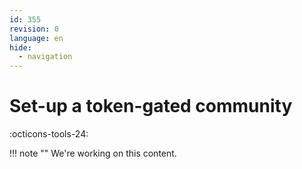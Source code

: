 ```yaml
---
id: 355
revision: 0
language: en
hide:
  - navigation
---
```


# Set-up a token-gated community

 :octicons-tools-24:

!!! note ""
     We're working on this content.
